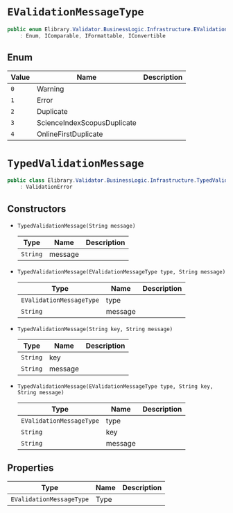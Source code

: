 # `EValidationMessageType`

```csharp
public enum Elibrary.Validator.BusinessLogic.Infrastructure.EValidationMessageType
    : Enum, IComparable, IFormattable, IConvertible

```

## Enum

| Value | Name | Description | 
| --- | --- | --- | 
| `0` | Warning |  | 
| `1` | Error |  | 
| `2` | Duplicate |  | 
| `3` | ScienceIndexScopusDuplicate |  | 
| `4` | OnlineFirstDuplicate |  | 



# `TypedValidationMessage`

```csharp
public class Elibrary.Validator.BusinessLogic.Infrastructure.TypedValidationMessage
    : ValidationError

```

## Constructors

- `TypedValidationMessage(String message)`

   | Type | Name | Description | 
   | --- | --- | --- | 
   | `String` | message |  | 



- `TypedValidationMessage(EValidationMessageType type, String message)`

   | Type | Name | Description | 
   | --- | --- | --- | 
   | `EValidationMessageType` | type |  | 
   | `String` | message |  | 



- `TypedValidationMessage(String key, String message)`

   | Type | Name | Description | 
   | --- | --- | --- | 
   | `String` | key |  | 
   | `String` | message |  | 



- `TypedValidationMessage(EValidationMessageType type, String key, String message)`

   | Type | Name | Description | 
   | --- | --- | --- | 
   | `EValidationMessageType` | type |  | 
   | `String` | key |  | 
   | `String` | message |  | 




## Properties

| Type | Name | Description | 
| --- | --- | --- | 
| `EValidationMessageType` | Type |  | 



